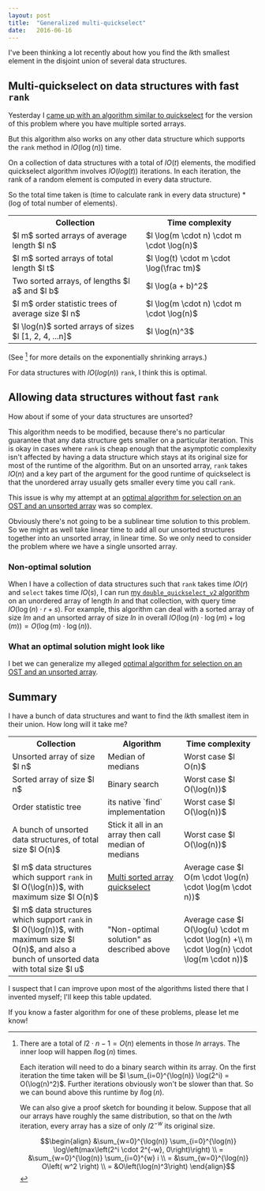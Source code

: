 ```yaml
---
layout: post
title:  "Generalized multi-quickselect"
date:   2016-06-16
---
```


I've been thinking a lot recently about how you find the $l k$th smallest element in the disjoint union of several data structures.

## Multi-quickselect on data structures with fast `rank`

Yesterday I [came up with an algorithm similar to quickselect](/2016/06/15/multi-sorted-array-quickselect) for the version of this problem where you have multiple sorted arrays.

But this algorithm also works on any other data structure which supports the `rank` method in $l O(\log(n))$ time.

On a collection of data structures with a total of $l O(t)$ elements, the modified quickselect algorithm involves $l O(log(t))$ iterations. In each iteration, the rank of a random element is computed in every data structure.

So the total time taken is (time to calculate rank in every data structure) * (log of total number of elements).


<table class="table" id="table1">
  <tr>
    <th>Collection</th>
    <th>Time complexity</th>
  </tr>
  <tr>
    <td>$l m$ sorted arrays of average length $l n$</td>
    <td>$l \log(m \cdot n) \cdot m \cdot \log(n)$</td>
  </tr>
    <tr>
    <td>$l m$ sorted arrays of total length $l t$</td>
    <td>$l \log(t) \cdot m \cdot \log(\frac tm)$</td>
  </tr>
  <tr>
    <td>Two sorted arrays, of lengths $l a$ and $l b$</td>
    <td>$l \log(a + b)^2$</td>
  </tr>
  <tr>
    <td>$l m$ order statistic trees of average size $l n$</td>
    <td>$l \log(m \cdot n) \cdot m \cdot \log(n)$</td>
  </tr>
  <tr>
    <td>$l \log(n)$ sorted arrays of sizes $l [1, 2, 4, ...n]$</td>
    <td>$l \log(n)^3$ </td>
  </tr>
</table>

(See [^1] for more details on the exponentially shrinking arrays.)

For data structures with $l O(log(n))$ `rank`, I think this is optimal.

## Allowing data structures without fast `rank`

How about if some of your data structures are unsorted?

This algorithm needs to be modified, because there's no particular guarantee that any data structure gets smaller on a particular iteration. This is okay in cases where `rank` is cheap enough that the asymptotic complexity isn't affected by having a data structure which stays at its original size for most of the runtime of the algorithm. But on an unsorted array, `rank` takes $l O(n)$ and a key part of the argument for the good runtime of quickselect is that the unordered array usually gets smaller every time you call `rank`.

This issue is why my attempt at an [optimal algorithm for selection on an OST and an unsorted array](/2016/06/12/quickselect-lemma.html) was so complex.

Obviously there's not going to be a sublinear time solution to this problem. So we might as well take linear time to add all our unsorted structures together into an unsorted array, in linear time. So we only need to consider the problem where we have a single unsorted array.

### Non-optimal solution

When I have a collection of data structures such that `rank` takes time $l O(r)$ and `select` takes time $l O(s)$, I can run [my `double_quickselect_v2` algorithm](/2016/06/12/quickselect-lemma.html) on an unordered array of length $l n$ and that collection, with query time $l O(\log(n) \cdot r + s)$. For example, this algorithm can deal with a sorted array of size $l m$ and an unsorted array of size $l n$ in overall $l O(\log(n) \cdot \log(m) + \log(m)) = O(\log(m)\cdot\log(n))$.

### What an optimal solution might look like

I bet we can generalize my alleged [optimal algorithm for selection on an OST and an unsorted array](/2016/06/12/quickselect-lemma.html).

## Summary

I have a bunch of data structures and want to find the $l k$th smallest item in their union. How long will it take me?

<table class="table" id="table1">
  <tr>
    <th>Collection</th>
    <th>Algorithm</th>
    <th>Time complexity</th>
  </tr>
  <tr>
    <td>Unsorted array of size $l n$</td>
    <td>Median of medians</td>
    <td>Worst case $l O(n)$</td>
  </tr>
  <tr>
    <td>Sorted array of size $l n$</td>
    <td>Binary search</td>
    <td>Worst case $l O(\log(n))$</td>
  </tr>
  <tr>
    <td>Order statistic tree</td>
    <td>its native `find` implementation</td>
    <td>Worst case $l O(\log(n))$</td>
  </tr>
  <tr>
    <td>A bunch of unsorted data structures, of total size $l O(n)$</td>
    <td>Stick it all in an array then call median of medians</td>
    <td>Worst case $l O(\log(n))$</td>
  </tr>
  <tr>
    <td>$l m$ data structures which support <code>rank</code> in $l O(\log(n))$, with maximum size $l O(n)$</td>
    <td><a href="/2016/06/15/multi-sorted-array-quickselect.html">Multi sorted array quickselect</a></td>
    <td>Average case $l O(m \cdot \log(n) \cdot \log(m \cdot n))$</td>
  </tr>
  <tr>
    <td>$l m$ data structures which support <code>rank</code> in $l O(\log(n))$, with maximum size $l O(n)$, and also a bunch of unsorted data with total size $l u$</td>
    <td>"Non-optimal solution" as described above</td>
    <td>Average case $l O(\log(u) \cdot m \cdot \log(n) +\\ m \cdot \log(n) \cdot \log(m \cdot n))$</td>
  </tr>
</table>

I suspect that I can improve upon most of the algorithms listed there that I invented myself; I'll keep this table updated.

If you know a faster algorithm for one of these problems, please let me know!


[^1]:

    There are a total of $l 2\cdot n - 1 = O(n)$ elements in those $l n$ arrays. The inner loop will happen $l \log(n)$ times.

    Each iteration will need to do a binary search within its array. On the first iteration the time taken will be $l \sum_{i=0}^{\log(n)} \log(2^i) = O(\log(n)^2)$. Further iterations obviously won't be slower than that. So we can bound above this runtime by $l \log(n)$.

    We can also give a proof sketch for bounding it below. Suppose that all our arrays have roughly the same distribution, so that on the $l w$th iteration, every array has a size of only $l 2^{-w}$ its original size.

    $$\begin{align} &\sum_{w=0}^{\log(n)} \sum_{i=0}^{\log(n)} \log\left(max\left(2^i \cdot 2^{-w}, 0\right)\right)  \\
            = &\sum_{w=0}^{\log(n)} \sum_{i=0}^{w} i  \\
            = &\sum_{w=0}^{\log(n)} O\left( w^2 \right) \\
            = &O\left(\log(n)^3\right) \end{align}$$
